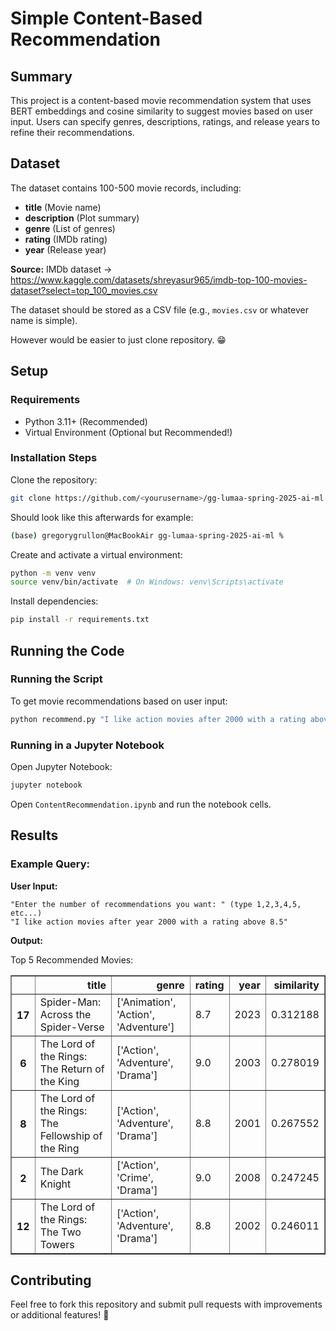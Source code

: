 # Simple Content-Based Recommendation

## Summary

This project is a content-based movie recommendation system that uses BERT embeddings and cosine similarity to suggest movies based on user input. Users can specify genres, descriptions, ratings, and release years to refine their recommendations.

## Dataset

The dataset contains 100-500 movie records, including:

- **title** (Movie name)
- **description** (Plot summary)
- **genre** (List of genres)
- **rating** (IMDb rating)
- **year** (Release year)

**Source:** IMDb dataset -> https://www.kaggle.com/datasets/shreyasur965/imdb-top-100-movies-dataset?select=top_100_movies.csv

The dataset should be stored as a CSV file (e.g., `movies.csv` or whatever name is simple).

However would be easier to just clone repository. 😁

## Setup

### Requirements

- Python 3.11+ (Recommended)
- Virtual Environment (Optional but Recommended!)

### Installation Steps

Clone the repository:

```bash
git clone https://github.com/<yourusername>/gg-lumaa-spring-2025-ai-ml.git
```

Should look like this afterwards for example:

```bash
(base) gregorygrullon@MacBookAir gg-lumaa-spring-2025-ai-ml %  
```

Create and activate a virtual environment:

```bash
python -m venv venv
source venv/bin/activate  # On Windows: venv\Scripts\activate
```

Install dependencies:

```bash
pip install -r requirements.txt
```

## Running the Code

### Running the Script

To get movie recommendations based on user input:

```bash
python recommend.py "I like action movies after 2000 with a rating above 8.5"
```

### Running in a Jupyter Notebook

Open Jupyter Notebook:

```bash
jupyter notebook
```

Open `ContentRecommendation.ipynb` and run the notebook cells.

## Results

### Example Query:

**User Input:**

```text
"Enter the number of recommendations you want: " (type 1,2,3,4,5, etc...)
"I like action movies after year 2000 with a rating above 8.5"
```

**Output:**

Top 5 Recommended Movies:

<div>
<table border="1" class="dataframe">
  <thead>
    <tr style="text-align: right;">
      <th></th>
      <th>title</th>
      <th>genre</th>
      <th>rating</th>
      <th>year</th>
      <th>similarity</th>
    </tr>
  </thead>
  <tbody>
    <tr>
      <th>17</th>
      <td>Spider-Man: Across the Spider-Verse</td>
      <td>['Animation', 'Action', 'Adventure']</td>
      <td>8.7</td>
      <td>2023</td>
      <td>0.312188</td>
    </tr>
    <tr>
      <th>6</th>
      <td>The Lord of the Rings: The Return of the King</td>
      <td>['Action', 'Adventure', 'Drama']</td>
      <td>9.0</td>
      <td>2003</td>
      <td>0.278019</td>
    </tr>
    <tr>
      <th>8</th>
      <td>The Lord of the Rings: The Fellowship of the Ring</td>
      <td>['Action', 'Adventure', 'Drama']</td>
      <td>8.8</td>
      <td>2001</td>
      <td>0.267552</td>
    </tr>
    <tr>
      <th>2</th>
      <td>The Dark Knight</td>
      <td>['Action', 'Crime', 'Drama']</td>
      <td>9.0</td>
      <td>2008</td>
      <td>0.247245</td>
    </tr>
    <tr>
      <th>12</th>
      <td>The Lord of the Rings: The Two Towers</td>
      <td>['Action', 'Adventure', 'Drama']</td>
      <td>8.8</td>
      <td>2002</td>
      <td>0.246011</td>
    </tr>
  </tbody>
</table>
</div>

## Contributing

Feel free to fork this repository and submit pull requests with improvements or additional features! 🤝
